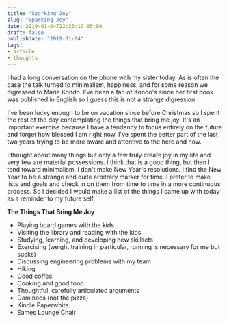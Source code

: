 ```yaml
---
title: "Sparking Joy"
slug: "Sparking Joy"
date: 2019-01-04T22:26:10-05:00
draft: false
publishdate: "2019-01-04"
tags:
- article
- thoughts
---
```


I had a long conversation on the phone with my sister today. As is often the case the talk turned to minimalism, happiness, and for some reason we digressed to Marie Kondo. I've been a fan of Kondo's since her first book was published in English so I guess this is not a strange digression.

I've been lucky enough to be on vacation since before Christmas so I spent the rest of the day contemplating the things that bring me joy. It's an important exercise because I have a tendency to focus entirely on the future and forget how blessed I am right now. I've spent the better part of the last two years trying to be more aware and attentive to the here and now.

I thought about many things but only a few truly create joy in my life and very few are material possessions. I think that is a good thing, but then I tend toward minimalism. I don't make New Year's resolutions. I find the New Year to be a strange and quite arbitrary marker for time. I prefer to make lists and goals and check in on them from time to time in a more continuous process. So I decided I would make a list of the things I came up with today as a reminder to my future self.

**The Things That Bring Me Joy**

* Playing board games with the kids
* Visiting the library and reading with the kids
* Studying, learning, and developing new skillsets
* Exercising (weight training in particular, running is necessary for me but sucks)
* Discussing engineering problems with my team
* Hiking
* Good coffee
* Cooking and good food
* Thoughtful, carefully articulated arguments
* Dominoes (not the pizza)
* Kindle Paperwhite
* Eames Lounge Chair
